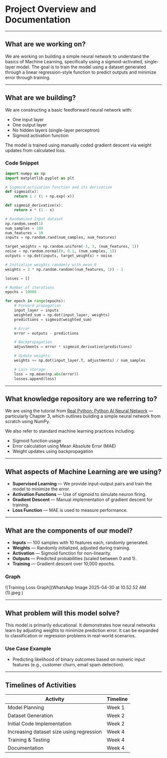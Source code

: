 # Project Overview and Documentation

---

## What are we working on?

We are working on building a simple neural network to understand the basics of Machine Learning, specifically using a sigmoid-activated, single-layer model. The goal is to train the model using a dataset generated through a linear regression-style function to predict outputs and minimize error through training.

---

## What are we building?

We are constructing a basic feedforward neural network with:

- One input layer  
- One output layer  
- No hidden layers (single-layer perceptron)  
- Sigmoid activation function

The model is trained using manually coded gradient descent via weight updates from calculated loss.

### Code Snippet

```python
import numpy as np
import matplotlib.pyplot as plt

# Sigmoid activation function and its derivative
def sigmoid(x):
    return 1 / (1 + np.exp(-x))

def sigmoid_derivative(x):
    return x * (1 - x)

# Randomized Input dataset
np.random.seed(1)
num_samples = 100
num_features = 10
inputs = np.random.rand(num_samples, num_features)

target_weights = np.random.uniform(-3, 3, (num_features, 1))
noise = np.random.normal(0, 0.1, (num_samples, 1))
outputs = np.dot(inputs, target_weights) + noise

# Initialize weights randomly with mean 0
weights = 2 * np.random.random((num_features, 1)) - 1

losses = []

# Number of iterations
epochs = 10000

for epoch in range(epochs):
    # Forward propagation
    input_layer = inputs
    weighted_sum = np.dot(input_layer, weights)
    predictions = sigmoid(weighted_sum)

    # Error
    error = outputs - predictions

    # Backpropagation
    adjustments = error * sigmoid_derivative(predictions)

    # Update weights
    weights += np.dot(input_layer.T, adjustments) / num_samples

    # Loss storage
    loss = np.mean(np.abs(error))
    losses.append(loss)
```

---

## What knowledge repository are we referring to?

We are using the tutorial from [Real Python: Python AI Neural Network](https://realpython.com/python-ai-neural-network/) — particularly Chapter 3, which outlines building a simple neural network from scratch using NumPy.

We also refer to standard machine learning practices including:

- Sigmoid function usage  
- Error calculation using Mean Absolute Error (MAE)  
- Weight updates using backpropagation

---

## What aspects of Machine Learning are we using?

- **Supervised Learning** — We provide input-output pairs and train the model to minimize the error.  
- **Activation Functions** — Use of sigmoid to simulate neuron firing.  
- **Gradient Descent** — Manual implementation of gradient descent for training.  
- **Loss Function** — MAE is used to measure performance.

---

## What are the components of our model?

- **Inputs** — 100 samples with 10 features each, randomly generated.  
- **Weights** — Randomly initialized, adjusted during training.  
- **Activation** — Sigmoid function for non-linearity.  
- **Outputs** — Predicted probabilities (scaled between 0 and 1).  
- **Training** — Gradient descent over 10,000 epochs.

### Graph

![Training Loss Graph](WhatsApp Image 2025-04-30 at 10.52.52 AM (1).jpeg
)

---

## What problem will this model solve?

This model is primarily educational. It demonstrates how neural networks learn by adjusting weights to minimize prediction error. It can be expanded to classification or regression problems in real-world scenarios.

### Use Case Example

- Predicting likelihood of binary outcomes based on numeric input features (e.g., customer churn, email spam detection).

---

## Timelines of Activities

| Activity                               | Timeline |
|----------------------------------------|----------|
| Model Planning                         | Week 1   |
| Dataset Generation                     | Week 2   |
| Initial Code Implementation            | Week 2   |
| Increasing dataset size using regression | Week 4 |
| Training & Testing                     | Week 4   |
| Documentation                          | Week 4   |
